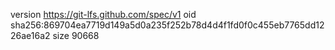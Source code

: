 version https://git-lfs.github.com/spec/v1
oid sha256:869704ea7719d149a5d0a235f252b78d4d4f1fd0f0c455eb7765dd1226ae16a2
size 90668
